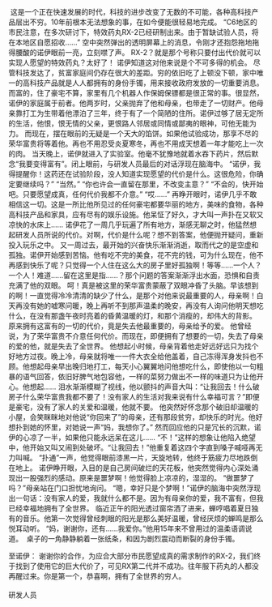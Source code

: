 这是一个正在快速发展的时代，科技的进步改变了无数的不可能，各种高科技产品层出不穷。10年前根本无法想象的事，在如今便能很轻易地完成。
“C6地区的市民注意，在多次研讨下，特效药丸RX-2已经研制出来。由于暂缺试验人员，将在本地区自愿招收……”
空中突然弹出的透明屏幕上的消息，令刚才还抱怨拖地拖得腰酸的诺伊眼前一亮，立刻噤了声。
RX-2？就是那个号称只要付出代价就可以实现人愿望的特效药丸？太好了！
诺伊知道这对他来说是个不可多得的机会。
尽管科技发达了，贫富家庭间仍存在很大的差距。穷的依旧吃了上顿没下顿，家中唯一的高科技产品就是人人都拥有的身份手镯，用来接收政府发放的一切重要消息。而富的，住了豪宅不算，家里有几个机器人作保姆保镖都是很正常的事。很显然，诺伊的家庭属于前者。他两岁时，父亲抛弃了他和母亲，也带走了一切财产。他母亲靠打工为生带着他漂泊了三年，终于有了一个简陋的住所。诺伊过够了居无定所的生活，他恨，恨无情的父亲，更恨路人邻居或同情或鄙夷的眼神，可他无能为力。
而现在，摆在眼前的无疑是一个天大的馅饼。如果他试验成功，那享不尽的荣华富贵将等着他。再也不用忍受炎夏寒冬，再也不用成天想着一年才能吃上一次的肉。
当天晚上，诺伊就进入了实验室。他毫不犹豫地就着水吞下药片，然后默念“我要变得富有”。闭上眼前，与研发人员最后的对话浮现在脑海中。
“诺伊，我得提醒你！这药还在试验阶段，没人知道实现愿望的代价是什么。这很危险，你确定要继续吗？”
“当然。”
“你也许会一直留在那里，不改变主意？”
“不会的，快开始吧。只要愿望成真，任何代价我都不介意。”
“哎……”
再睁开眼时，诺伊几乎不敢相信这一切。这是一所比他所见过的任何豪宅都要华丽的地方，美味的食物，各种高科技产品和家具，应有尽有的娱乐设施。他呆怔了好久，才大叫一声扑在又软又凉快的水床上……
诺伊花了一周几乎玩遍了所有地方，渐感无聊之时，他猛然想起研发人员所说的代价。对啊，代价是什么呢？想不到答案，他便抛开疑问，重新投入玩乐之中。
又一周过去，最开始的兴奋快乐渐渐消逝，取而代之的是空虚和孤独。诺伊开始感到苦恼。他有吃不完的美食，花不完的钱，可为什么现在，他不再感到快乐了呢？只觉得一个人住在这么大的房子里好孤独啊！等等……一个人？一个人！难道......留在这里是指……？那个问题的答案渐渐浮出水面，恐惧和自责充满了他的双眼。
呵！真是被这里的荣华富贵蒙蔽了双眼冲昏了头脑。早该想到的啊！一直觉得冷冷清清的缺少了什么，是那个对他来说最重要的人，母亲啊！白天再没有她的嘘寒问暖，晚上再听不到那声温柔的晚安，再没有人询问他明天想吃什么，在没有那盏午夜时亮着的昏黄温暖的灯，和那个消瘦的，却伟大的背影。
原来拥有这富有的一切的代价，竟是失去他最重要的，母亲给予的爱。
他曾经说，为了荣华富贵不介意任何代价。而现在，即便拥有了想要的一切，失去了母亲的爱的他，就是失去了全世界。
他想起小时候，母亲背着他走好远好远只为找个好地方过夜。晚上冷，母亲就将唯一一件大衣全给他盖着，自己冻得浑身发抖也不顾。他想起母亲早出晚归地打工，每天小心翼翼地问他想吃什么，即使他以一句粗暴的语气回答，依旧好脾气地包容他，一样的菜努力做出不一样的味道只为让他开心。他想起……
泪水渐渐模糊了视线，他以颤抖的声音大叫：“让我回去！什么破房子什么荣华富贵我都不要了！没有家人的生活对我来说有什么幸福可言？”即便是豪宅，没有了家人的关爱和温暖，他就不要。
他突然好怀念那个破旧却温暖的小屋，会笑眯眯地对他说“你回来了”的母亲，还有那段贫穷，却快乐的时光。他好想扑到她的怀里，对她说一声“妈，我想你了。”
然而回应他的只是冗长的沉默，诺伊的心凉了一半，如果他只能永远呆在这儿……
“不！”这样的想象让他陷入绝望中，他开始又叫又闹到处破坏。“让我回去！”他重复着这四个字直到嗓子喊哑再无力叫喊。
“扑通”一声，他觉得眼前漆黑一片，天旋地转，他终于筋疲力尽地跌倒在地上。
诺伊睁开眼，入目的是自己房间破烂的天花板，他突然觉得内心深处涌现出一股强烈的感动。原来是噩梦啊！他觉得脸上凉凉的，湿湿的。
“做噩梦了吗？”母亲站在门口担忧地询问。
“嗯，幸好只是个梦啊！”诺伊的脑海中突然浮现出一句话：没有家人的爱，我就什么都不是。因为有母亲你的爱，我不富有，但我已经幸福地拥有了全世界。
临近正午的阳光透过窗帘洒了进来，蝉哼唱着夏日独有的音乐。他第一次觉得曾经刺眼的阳光是那么美好温暖，曾经厌烦的蝉鸣是那么悦耳动听。
“妈，谢谢你，还有……我爱你。”他用15年来不曾用过的温柔语调说道。 
 桌子的一角静静躺着一张纸条，和因为剧烈震动而断裂的身份手镯。      


至诺伊：
谢谢你的合作，为应合大部分市民愿望成真的需求制作的RX-2，我们终于找到了使用它的巨大代价了，可见RX第二代并不成功。往年服下药丸的人都没再醒过来。你是第一个，恭喜啊，拥有了全世界的穷人。
                                                                                                                            
                                                                                                                            研发人员
<!-- ##{"timestamp":1420041600}## -->